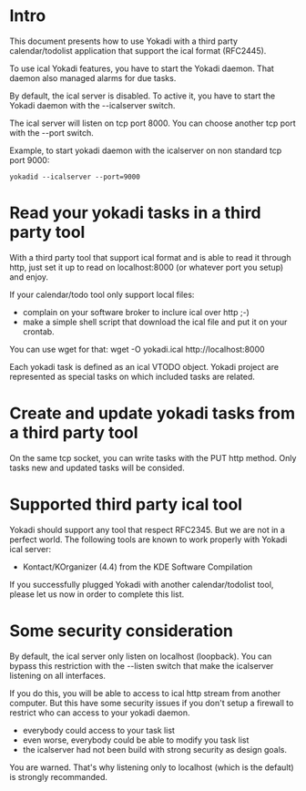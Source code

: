 # Intro

This document presents how to use Yokadi with a third party calendar/todolist
application that support the ical format (RFC2445).

To use ical Yokadi features, you have to start the Yokadi daemon. That daemon
also managed alarms for due tasks. 

By default, the ical server is disabled. To active it, you have to start the
Yokadi daemon with the --icalserver switch.

The ical server will listen on tcp port 8000. You can choose another tcp port
with the --port switch.

Example, to start yokadi daemon with the icalserver on non standard tcp port 9000:

    yokadid --icalserver --port=9000

# Read your yokadi tasks in a third party tool

With a third party tool that support ical format and is able to read it through
http, just set it up to read on localhost:8000 (or whatever port you setup)
and enjoy.

If your calendar/todo tool only support local files:
* complain on your software broker to inclure ical over http ;-)
* make a simple shell script that download the ical file and put it on your crontab.

You can use wget for that:
    wget -O yokadi.ical http://localhost:8000

Each yokadi task is defined as an ical VTODO object. Yokadi project are represented
as special tasks on which included tasks are related.

# Create and update yokadi tasks from a third party tool

On the same tcp socket, you can write tasks with the PUT http method. Only tasks new and
updated tasks will be consided.

# Supported third party ical tool

Yokadi should support any tool that respect RFC2345. But we are not in a perfect
world.
The following tools are known to work properly with Yokadi ical server:
* Kontact/KOrganizer (4.4) from the KDE Software Compilation

If you successfully plugged Yokadi with another calendar/todolist tool, please
let us now in order to complete this list.


# Some security consideration

By default, the ical server only listen on localhost (loopback). You can bypass this
restriction with the --listen switch that make the icalserver listening on all interfaces.

If you do this, you will be able to access to ical http stream from another computer. But this
have some security issues if you don't setup a firewall to restrict who can access to
your yokadi daemon.
* everybody could access to your task list
* even worse, everybody could be able to modify you task list
* the icalserver had not been build with strong security as design goals.

You are warned. That's why listening only to localhost (which is the default) is
strongly recommanded.


<!-- vim: set ts=4 sw=4 et: -->

